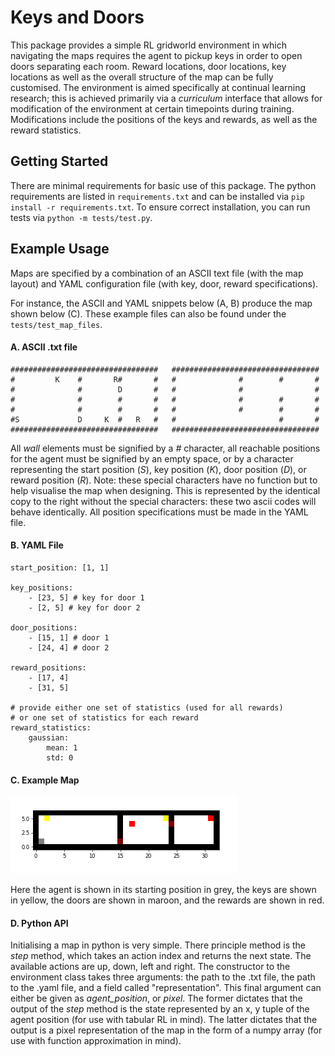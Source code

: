 # Keys and Doors

This package provides a simple RL gridworld environment in which navigating the maps requires the agent to pickup keys in order to open doors separating each room. 
Reward locations, door locations, key locations as well as the overall structure of the map can be fully customised. 
The environment is aimed specifically at continual learning research; this is achieved primarily via a _curriculum_ interface that 
allows for modification of the environment at certain timepoints during training. Modifications include the positions of the keys and rewards, as well as the reward statistics. 

## Getting Started

There are minimal requirements for basic use of this package. The python requirements are listed in ```requirements.txt``` and can be installed via ```pip install -r requirements.txt```.
To ensure correct installation, you can run tests via ```python -m tests/test.py```.

## Example Usage

Maps are specified by a combination of an ASCII text file (with the map layout) and YAML configuration file (with key, door, reward specifications).

For instance, the ASCII and YAML snippets below (A, B) produce the map shown below (C). These example files can also be found under the ```tests/test_map_files```.

#### A. ASCII .txt file
```
#################################	#################################
#         K    #       R#       #	#              #        #       #
#              #        D       #	#              #                #
#              #        #       #	#              #        #       #
#              #        #       #	#              #        #       #
#S             D     K  #   R   #	#                       #       #
################################# 	#################################
```

All _wall_ elements must be signified by a _#_ character, all reachable positions for the agent must be signified by an empty space, 
or by a character representing the start position (_S_), key position (_K_), door position (_D_), or reward position (_R_). 
Note: these special characters have no function but to help visualise the map when designing. This is represented by the identical 
copy to the right without the special characters: these two ascii codes will behave identically. All position specifications must be 
made in the YAML file. 

#### B. YAML File
```
start_position: [1, 1]

key_positions:
    - [23, 5] # key for door 1
    - [2, 5] # key for door 2

door_positions:
    - [15, 1] # door 1 
    - [24, 4] # door 2 

reward_positions:
    - [17, 4]
    - [31, 5]

# provide either one set of statistics (used for all rewards)
# or one set of statistics for each reward
reward_statistics:
    gaussian:
        mean: 1
        std: 0
```
#### C. Example Map
![Sample Map](./tests/test_map_files/test_map.png "Title")

Here the agent is shown in its starting position in grey, the keys are shown in yellow, the 
doors are shown in maroon, and the rewards are shown in red.

#### D. Python API

Initialising a map in python is very simple. There principle method is the _step_ method, which takes an action index and returns the next state. 
The available actions are up, down, left and right. The constructor to the environment class takes three arguments: 
the path to the .txt file, the path to the .yaml file, and a field called "representation". This final argument can
either be given as _agent_position_, or _pixel_. The former dictates that the output of the _step_ method is the state represented by an x, y 
tuple of the agent position (for use with tabular RL in mind). 
The latter dictates that the output is a pixel representation of the map in the form of a numpy array (for use with function approximation in mind).